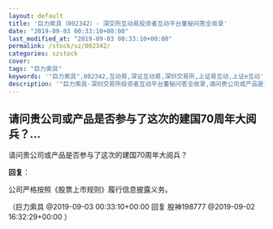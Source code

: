 ```yaml
---
layout: default
title: '巨力索具（002342）- 深交所互动易投资者互动平台董秘问答全收录'
date: "2019-09-03 00:33:10+00:00"
last_modified_at: "2019-09-03 00:33:10+00:00"
permalink: /stock/sz/002342/
categories: szstock
cover: 
tags: "巨力索具"
keywords: '"巨力索具",002342,互动易,深证互动易,深圳交易所,上证易互动,上证e互动'
description: '"巨力索具-深圳交易所投资者互动平台董秘问答全收录,请问贵公司或产品是否参与了这次的建国70周年大阅兵？"'
---
```


## 请问贵公司或产品是否参与了这次的建国70周年大阅兵？...

请问贵公司或产品是否参与了这次的建国70周年大阅兵？

**回复**：

公司严格按照《股票上市规则》履行信息披露义务。 

（巨力索具  @2019-09-03 00:33:10+00:00 回复 股神198777  @2019-09-02 16:32:29+00:00 ）

